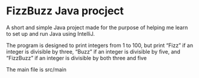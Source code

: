 # FizzBuzz Java procject
A short and simple Java project made for the purpose of helping me learn to set up and run Java using IntelliJ.

The program is designed to print integers from 1 to 100, but print “Fizz” if an integer is divisible by three, “Buzz” if an integer is divisible by five, and “FizzBuzz” if an integer is divisible by both three and five

The main file is src/main

